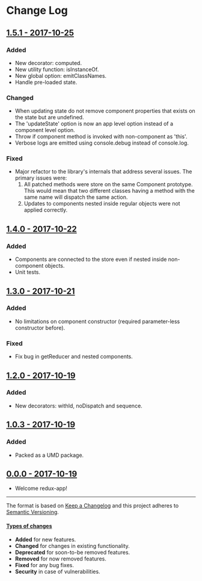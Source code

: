 # Change Log

## [1.5.1 - 2017-10-25](https://github.com/alonrbar/redux-app/tree/v1.5.1)

### Added

- New decorator: computed.
- New utility function: isInstanceOf.
- New global option: emitClassNames.
- Handle pre-loaded state.

### Changed

- When updating state do not remove component properties that exists on the state but are undefined.
- The 'updateState' option is now an app level option instead of a component level option.
- Throw if component method is invoked with non-component as 'this'.
- Verbose logs are emitted using console.debug instead of console.log.

### Fixed

- Major refactor to the library's internals that address several issues. The primary issues were:
  1. All patched methods were store on the same Component prototype. This would mean that two different classes having a method with the same name will dispatch the same action.
  2. Updates to components nested inside regular objects were not applied correctly.

## [1.4.0 - 2017-10-22](https://github.com/alonrbar/redux-app/tree/v1.4.0)

### Added

- Components are connected to the store even if nested inside non-component objects.
- Unit tests.

## [1.3.0 - 2017-10-21](https://github.com/alonrbar/redux-app/tree/v1.3.0)

### Added

- No limitations on component constructor (required parameter-less constructor before).

### Fixed

- Fix bug in getReducer and nested components.

## [1.2.0 - 2017-10-19](https://github.com/alonrbar/redux-app/tree/v1.2.0)

### Added

- New decorators: withId, noDispatch and sequence.

## [1.0.3 - 2017-10-19](https://github.com/alonrbar/redux-app/tree/v1.0.3)

### Added

- Packed as a UMD package.

## [0.0.0 - 2017-10-19](https://github.com/alonrbar/redux-app)

- Welcome redux-app!

---

The format is based on [Keep a Changelog](http://keepachangelog.com/) and this project adheres to [Semantic Versioning](http://semver.org/).

#### [Types of changes](http://keepachangelog.com)

- **Added** for new features.
- **Changed** for changes in existing functionality.
- **Deprecated** for soon-to-be removed features.
- **Removed** for now removed features.
- **Fixed** for any bug fixes.
- **Security** in case of vulnerabilities.